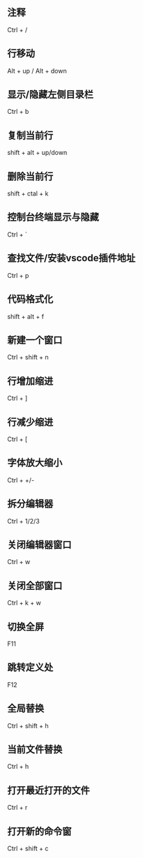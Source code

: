 
注释
----
Ctrl + /

行移动
------
Alt + up / Alt + down

显示/隐藏左侧目录栏
------------------
Ctrl + b

复制当前行
----------
shift + alt + up/down

删除当前行
----------
shift + ctal + k 

控制台终端显示与隐藏
-------------------
Ctrl + `

查找文件/安装vscode插件地址
--------------------------
Ctrl + p

代码格式化
----------
shift + alt + f

新建一个窗口
-----------
Ctrl + shift + n

行增加缩进
---------
Ctrl + ]

行减少缩进
---------
Ctrl + [

字体放大缩小
-----------
Ctrl + +/-

拆分编辑器
---------
Ctrl + 1/2/3

关闭编辑器窗口
-------------
Ctrl + w

关闭全部窗口
-----------
Ctrl + k + w

切换全屏
--------
F11

跳转定义处
---------
F12

全局替换
--------
Ctrl + shift + h

当前文件替换
------------
Ctrl + h

打开最近打开的文件
--------------
Ctrl + r

打开新的命令窗
--------------
Ctrl + shift + c
